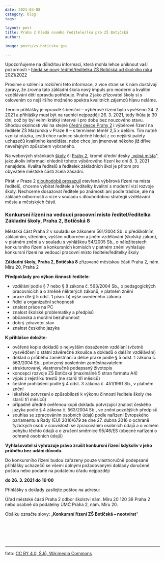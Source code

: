 ```yaml
---
date: 2021-03-08
category: blog
tags:
    
layout: post
title: Praha 2 hledá nového ředitele/lku pro ZŠ Botičská
author: 

image: posts/zs-boticska.jpg

---
```


Upozorňujeme na důležitou informaci, která mohla lehce uniknout vaší pozornosti – <a href="https://urad.praha2.cz/Konkursni-rizeni-na-vedouci-pracovni-misto-reditel-reditelka-Zakladni-skoly-Praha-2-Boticska-8.html" target="new">hledá se nový ředitel/ředitelka ZŠ Botičská od školního roku 2021/2022</a>
  
Prosíme o sdílení a rozšíření této informace, z více stran se k nám dostávají zprávy, že zrovna tato základní škola nový impuls pro moderní a kvalitní vzdělávání dětí opravdu potřebuje. Praha 2 jako zřizovatel školy si s oslovením co nejširšího možného spektra kvalitních zájemců hlavu neláme.

Termín přihlášky je vpravdě šibeniční – výběrové řízení bylo vyvěšeno 24. 2. 2021 a přihlášky musí být na radnici nejpozději 26. 3. 2021, tedy lhůta je 30 dní, což by byl velmi krátký interval i pro dobu bez nouzového stavu. Shodou okolností visí na stejné <a href="https://urad.praha2.cz/Volna-mista" target="new">úřední desce Prahy 2</a> i výběrové řízení na ředitele ZŠ Mazurská v Praze 8 – s termínem téměř 2,5 x delším. Tím nutně vzniká otázka, jestli chce radnice skutečně hledat z co nejširší palety uchazečů kvalitního kandidáta, nebo chce jen jmenovat někoho již dříve neveřejným způsobem vybraného. 

Na webových stránkách <a href="http://www.zsboticska.cz/" target="new">školy</a> či <a href="http://www.praha2.cz" target="new">Prahy 2</a>, kromě úřední desky „<a href="https://urad.praha2.cz/Volna-mista" target="new">volná místa</a>", jakoukoliv informaci ohledně tohoto výběrového řízení ke dni 8. 3. 2021 nenajdete. Kvalita ředitelů a ředitelek základních škol je přitom pro obyvatele městské části zcela zásadní.

Piráti v Praze 2 <a href="https://praha2.pirati.cz/komunalni-volby/program/praha2018/skolstvi-sport-a-volny-cas/">dlouhodobě prosazují</a> otevřená výběrová řízení na místa ředitelů, chceme vybírat ředitele a ředitelky kvalitní s moderní vizí rozvoje školy. Nechceme dosazovat ředitele po známosti ani podle tradice, ale na základě odbornosti a vize v souladu s dlouhodobou strategií vzdělávání města a městských částí.


<h3>Konkursní řízení na vedoucí pracovní místo ředitel/ředitelka Základní školy, Praha 2, Botičská 8</h3>

Městská část Praha 2
v souladu se zákonem 561/2004 Sb. o předškolním, základním,
středním, vyšším odborném a jiném vzdělávání (školský zákon), v platném
znění a v souladu s vyhláškou 54/2005 Sb., o náležitostech konkursního řízení
a konkursních komisích v platném znění
vyhlašuje konkursní řízení na vedoucí pracovní místo ředitele/ředitelky školy

<b>Základní školy, Praha 2, Botičská 8</b>
zřizované městskou částí Praha 2, nám. Míru 20, Praha 2

<b>Předpoklady pro výkon činnosti ředitele:</b>

-  vzdělání podle § 7 nebo § 8 zákona č. 563/2004 Sb., o pedagogických pracovnících a o změně některých zákonů, v platném znění
-  praxe dle § 5 odst. 1 písm. b) výše uvedeného zákona
-  řídící a organizační schopnosti
-  znalost práce na PC
-  znalost školské problematiky a předpisů
-  občanská a morální bezúhonnost
-  dobrý zdravotní stav
-  znalost českého jazyka


<b>K přihlášce doložte:</b>

-  ověřené kopie dokladů o nejvyšším dosaženém vzdělání (včetně vysvědčení o státní závěrečné zkoušce a dokladů o dalším vzdělávání)
-  doklad o průběhu zaměstnání a délce praxe podle § 5 odst. 1 zákona č. 563/2004 Sb., potvrzený posledním zaměstnavatelem
-  strukturovaný, vlastnoručně podepsaný životopis
-  koncepci rozvoje ZŠ Botičská (maximálně 5 stran formátu A4)
-  výpis z rejstříku trestů (ne starší tří měsíců)
-  čestné prohlášení podle § 4 odst. 3 zákona č. 451/1991 Sb., v platném znění
-  lékařské potvrzení o způsobilosti k výkonu činnosti ředitele školy (ne starší tří měsíců)
-  případně úředně ověřenou kopii dokladu potvrzující znalost českého jazyka podle § 4 zákona č. 563/2004 Sb., ve znění pozdějších předpisů
-  souhlas se zpracováním osobních údajů podle nařízení Evropského parlamentu a Rady (EU) 2016/679 ze dne 27. dubna 2016 o ochraně fyzických osob v souvislosti se zpracováním osobních údajů a o volném pohybu těchto údajů a o zrušení směrnice 95/46/ES (obecné nařízení o ochraně osobních údajů)

<b>Vyhlašovatel si vyhrazuje právo zrušit konkursní řízení kdykoliv v jeho průběhu bez udání důvodu.</b>

Do konkursního řízení budou zařazeny pouze vlastnoručně podepsané přihlášky uchazečů se všemi úplnými požadovanými doklady doručené poštou nebo podané na podatelnu úřadu nejpozději

<b>do 26. 3. 2021 do 16:00</b>

Přihlášky s doklady zasílejte poštou na adresu:

Úřad městské části Praha 2
odbor školství
nám. Míru 20
120 39 Praha 2
nebo osobně do podatelny ÚMČ Praha 2, nám. Míru 20.

Obálku označte slovy: „<b>Konkursní řízení ZŠ Botičská  – neotvírat</b>“


<br /><br /><br /><br />
<hr />
foto: <a href="https://commons.wikimedia.org/wiki/Category:Z%C3%A1kladn%C3%AD_%C5%A1kola_Boti%C4%8Dsk%C3%A1#/media/File:Boti%C4%8Dsk%C3%A1_8,_Na_D%C4%9Bkance_2,_Z%C5%A0_Boti%C4%8Dsk%C3%A1.jpg" target="new">CC BY 4.0, ŠJů, Wikimedia Commons</a>

